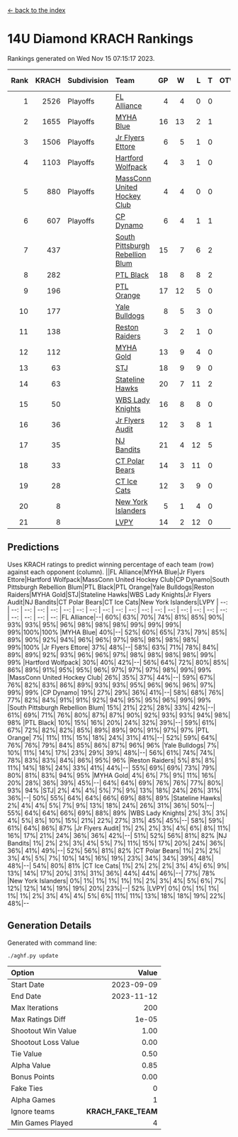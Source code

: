 [<- back to the index](readme.md)
# 14U Diamond KRACH Rankings
Rankings generated on Wed Nov 15 07:15:17 2023.

Rank|KRACH|Subdivision|Team|GP|W|L|T|OTW|OTL|SoS|Exp Wins|Win Diff
---:|---:|:---|:---|---:|---:|---:|---:|---:|---:|---:|---:|---:
1|2526|Playoffs|[FL Alliance](https://gamesheetstats.com/seasons/3663/teams/156905/schedule)|4|4|0|0|0|0|82|4.8|-0.0
2|1655|Playoffs|[MYHA Blue](https://gamesheetstats.com/seasons/3663/teams/140816/schedule)|16|13|2|1|2|0|366|14.4|0.0
3|1506|Playoffs|[Jr Flyers Ettore](https://gamesheetstats.com/seasons/3663/teams/140817/schedule)|6|5|1|0|0|1|399|5.9|0.0
4|1103|Playoffs|[Hartford Wolfpack](https://gamesheetstats.com/seasons/3663/teams/140814/schedule)|4|3|1|0|0|1|489|3.9|0.0
5|880|Playoffs|[MassConn United Hockey Club](https://gamesheetstats.com/seasons/3663/teams/140810/schedule)|4|4|0|0|0|0|27|4.9|0.0
6|607|Playoffs|[CP Dynamo](https://gamesheetstats.com/seasons/3663/teams/140823/schedule)|6|4|1|1|0|0|356|5.4|0.0
7|437||[South Pittsburgh Rebellion Blum](https://gamesheetstats.com/seasons/3663/teams/140812/schedule)|15|7|6|2|0|0|691|8.9|0.0
8|282||[PTL Black](https://gamesheetstats.com/seasons/3663/teams/140815/schedule)|18|8|8|2|0|0|714|9.8|-0.0
9|196||[PTL Orange](https://gamesheetstats.com/seasons/3663/teams/140821/schedule)|17|12|5|0|1|0|171|12.9|0.0
10|177||[Yale Bulldogs](https://gamesheetstats.com/seasons/3663/teams/156906/schedule)|8|5|3|0|1|0|137|5.9|0.0
11|138||[Reston Raiders](https://gamesheetstats.com/seasons/3663/teams/140829/schedule)|3|2|1|0|0|0|126|2.9|0.0
12|112||[MYHA Gold](https://gamesheetstats.com/seasons/3663/teams/140824/schedule)|13|9|4|0|0|1|65|9.9|0.0
13|63||[STJ](https://gamesheetstats.com/seasons/3663/teams/140822/schedule)|18|9|9|0|0|0|158|9.9|0.0
14|63||[Stateline Hawks](https://gamesheetstats.com/seasons/3663/teams/140830/schedule)|20|7|11|2|1|1|305|8.9|0.0
15|50||[WBS Lady Knights](https://gamesheetstats.com/seasons/3663/teams/140825/schedule)|16|8|8|0|0|0|287|8.9|0.0
16|36||[Jr Flyers Audit](https://gamesheetstats.com/seasons/3663/teams/140819/schedule)|12|3|8|1|0|0|166|4.4|0.0
17|35||[NJ Bandits](https://gamesheetstats.com/seasons/3663/teams/140811/schedule)|21|4|12|5|0|0|307|7.4|0.0
18|33||[CT Polar Bears](https://gamesheetstats.com/seasons/3663/teams/140818/schedule)|14|3|11|0|0|0|497|3.9|0.0
19|28||[CT Ice Cats](https://gamesheetstats.com/seasons/3663/teams/140826/schedule)|12|3|9|0|0|1|324|3.9|0.0
20|8||[New York Islanders](https://gamesheetstats.com/seasons/3663/teams/140832/schedule)|5|1|4|0|0|0|40|1.9|0.0
21|8||[LVPY](https://gamesheetstats.com/seasons/3663/teams/140820/schedule)|14|2|12|0|0|0|65|2.9|0.0

## Predictions
Uses KRACH ratings to predict winning percentage of each team (row) against each opponent (column).
||FL Alliance|MYHA Blue|Jr Flyers Ettore|Hartford Wolfpack|MassConn United Hockey Club|CP Dynamo|South Pittsburgh Rebellion Blum|PTL Black|PTL Orange|Yale Bulldogs|Reston Raiders|MYHA Gold|STJ|Stateline Hawks|WBS Lady Knights|Jr Flyers Audit|NJ Bandits|CT Polar Bears|CT Ice Cats|New York Islanders|LVPY
| --: | --: | --: | --: | --: | --: | --: | --: | --: | --: | --: | --: | --: | --: | --: | --: | --: | --: | --: | --: | --: | --: 
|FL Alliance|--| 60%| 63%| 70%| 74%| 81%| 85%| 90%| 93%| 93%| 95%| 96%| 98%| 98%| 98%| 99%| 99%| 99%| 99%|100%|100%
|MYHA Blue| 40%|--| 52%| 60%| 65%| 73%| 79%| 85%| 89%| 90%| 92%| 94%| 96%| 96%| 97%| 98%| 98%| 98%| 98%| 99%|100%
|Jr Flyers Ettore| 37%| 48%|--| 58%| 63%| 71%| 78%| 84%| 89%| 89%| 92%| 93%| 96%| 96%| 97%| 98%| 98%| 98%| 98%| 99%| 99%
|Hartford Wolfpack| 30%| 40%| 42%|--| 56%| 64%| 72%| 80%| 85%| 86%| 89%| 91%| 95%| 95%| 96%| 97%| 97%| 97%| 98%| 99%| 99%
|MassConn United Hockey Club| 26%| 35%| 37%| 44%|--| 59%| 67%| 76%| 82%| 83%| 86%| 89%| 93%| 93%| 95%| 96%| 96%| 96%| 97%| 99%| 99%
|CP Dynamo| 19%| 27%| 29%| 36%| 41%|--| 58%| 68%| 76%| 77%| 82%| 84%| 91%| 91%| 92%| 94%| 95%| 95%| 96%| 99%| 99%
|South Pittsburgh Rebellion Blum| 15%| 21%| 22%| 28%| 33%| 42%|--| 61%| 69%| 71%| 76%| 80%| 87%| 87%| 90%| 92%| 93%| 93%| 94%| 98%| 98%
|PTL Black| 10%| 15%| 16%| 20%| 24%| 32%| 39%|--| 59%| 61%| 67%| 72%| 82%| 82%| 85%| 89%| 89%| 90%| 91%| 97%| 97%
|PTL Orange|  7%| 11%| 11%| 15%| 18%| 24%| 31%| 41%|--| 52%| 59%| 64%| 76%| 76%| 79%| 84%| 85%| 86%| 87%| 96%| 96%
|Yale Bulldogs|  7%| 10%| 11%| 14%| 17%| 23%| 29%| 39%| 48%|--| 56%| 61%| 74%| 74%| 78%| 83%| 83%| 84%| 86%| 95%| 96%
|Reston Raiders|  5%|  8%|  8%| 11%| 14%| 18%| 24%| 33%| 41%| 44%|--| 55%| 69%| 69%| 73%| 79%| 80%| 81%| 83%| 94%| 95%
|MYHA Gold|  4%|  6%|  7%|  9%| 11%| 16%| 20%| 28%| 36%| 39%| 45%|--| 64%| 64%| 69%| 76%| 76%| 77%| 80%| 93%| 94%
|STJ|  2%|  4%|  4%|  5%|  7%|  9%| 13%| 18%| 24%| 26%| 31%| 36%|--| 50%| 55%| 64%| 64%| 66%| 69%| 88%| 89%
|Stateline Hawks|  2%|  4%|  4%|  5%|  7%|  9%| 13%| 18%| 24%| 26%| 31%| 36%| 50%|--| 55%| 64%| 64%| 66%| 69%| 88%| 89%
|WBS Lady Knights|  2%|  3%|  3%|  4%|  5%|  8%| 10%| 15%| 21%| 22%| 27%| 31%| 45%| 45%|--| 58%| 59%| 61%| 64%| 86%| 87%
|Jr Flyers Audit|  1%|  2%|  2%|  3%|  4%|  6%|  8%| 11%| 16%| 17%| 21%| 24%| 36%| 36%| 42%|--| 51%| 52%| 56%| 81%| 82%
|NJ Bandits|  1%|  2%|  2%|  3%|  4%|  5%|  7%| 11%| 15%| 17%| 20%| 24%| 36%| 36%| 41%| 49%|--| 52%| 56%| 81%| 82%
|CT Polar Bears|  1%|  2%|  2%|  3%|  4%|  5%|  7%| 10%| 14%| 16%| 19%| 23%| 34%| 34%| 39%| 48%| 48%|--| 54%| 80%| 81%
|CT Ice Cats|  1%|  2%|  2%|  2%|  3%|  4%|  6%|  9%| 13%| 14%| 17%| 20%| 31%| 31%| 36%| 44%| 44%| 46%|--| 77%| 78%
|New York Islanders|  0%|  1%|  1%|  1%|  1%|  1%|  2%|  3%|  4%|  5%|  6%|  7%| 12%| 12%| 14%| 19%| 19%| 20%| 23%|--| 52%
|LVPY|  0%|  0%|  1%|  1%|  1%|  1%|  2%|  3%|  4%|  4%|  5%|  6%| 11%| 11%| 13%| 18%| 18%| 19%| 22%| 48%|--

## Generation Details

Generated with command line:
```
./aghf.py update
```

| Option | Value |
| :----- | ----: |
| Start Date | 2023-09-09 |
| End Date | 2023-11-12 |
| Max Iterations | 200 |
| Max Ratings Diff | 1e-05 |
| Shootout Win Value | 1.00 |
| Shootout Loss Value | 0.00 |
| Tie Value | 0.50 |
| Alpha Value | 0.85 |
| Bonus Points | 0.00 |
| Fake Ties | 0 |
| Alpha Games | 1 |
| Ignore teams | __KRACH_FAKE_TEAM__ |
| Min Games Played | 4 |

